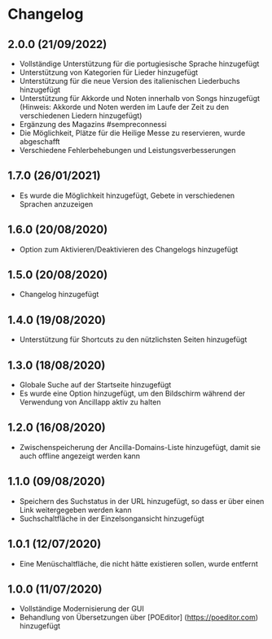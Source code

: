 # Changelog

## 2.0.0 (21/09/2022)

- Vollständige Unterstützung für die portugiesische Sprache hinzugefügt
- Unterstützung von Kategorien für Lieder hinzugefügt
- Unterstützung für die neue Version des italienischen Liederbuchs hinzugefügt
- Unterstützung für Akkorde und Noten innerhalb von Songs hinzugefügt
  (Hinweis: Akkorde und Noten werden im Laufe der Zeit zu den verschiedenen Liedern hinzugefügt)
- Ergänzung des Magazins #sempreconnessi
- Die Möglichkeit, Plätze für die Heilige Messe zu reservieren, wurde abgeschafft
- Verschiedene Fehlerbehebungen und Leistungsverbesserungen

## 1.7.0 (26/01/2021)

- Es wurde die Möglichkeit hinzugefügt, Gebete in verschiedenen Sprachen anzuzeigen

## 1.6.0 (20/08/2020)

- Option zum Aktivieren/Deaktivieren des Changelogs hinzugefügt

## 1.5.0 (20/08/2020)

- Changelog hinzugefügt

## 1.4.0 (19/08/2020)

- Unterstützung für Shortcuts zu den nützlichsten Seiten hinzugefügt

## 1.3.0 (18/08/2020)

- Globale Suche auf der Startseite hinzugefügt
- Es wurde eine Option hinzugefügt, um den Bildschirm während der Verwendung von Ancillapp aktiv zu halten

## 1.2.0 (16/08/2020)

- Zwischenspeicherung der Ancilla-Domains-Liste hinzugefügt, damit sie auch offline angezeigt werden kann

## 1.1.0 (09/08/2020)

- Speichern des Suchstatus in der URL hinzugefügt, so dass er über einen Link weitergegeben werden kann
- Suchschaltfläche in der Einzelsongansicht hinzugefügt

## 1.0.1 (12/07/2020)

- Eine Menüschaltfläche, die nicht hätte existieren sollen, wurde entfernt

## 1.0.0 (11/07/2020)

- Vollständige Modernisierung der GUI
- Behandlung von Übersetzungen über [POEditor] (https://poeditor.com) hinzugefügt
